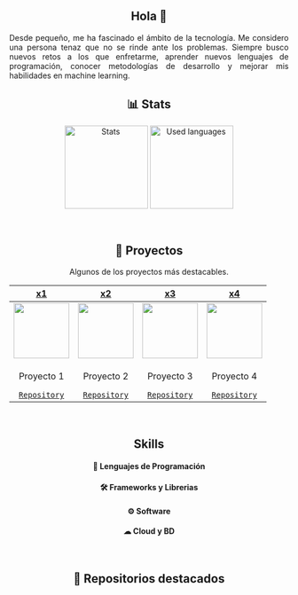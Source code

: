  
<h2 align="center">Hola 👋</h2>

<p align="justify">Desde pequeño, me ha fascinado el ámbito de la tecnología. Me considero una persona tenaz que no se rinde ante los problemas. Siempre busco nuevos retos a los que enfretarme, aprender nuevos lenguajes de programación, conocer metodologías de desarrollo y mejorar mis habilidades en machine learning.</p>


<h2 align="center">📊 Stats</h2>
<p align="center">
  <img alt="Stats" src="https://github-readme-stats-molinem.vercel.app/api?username=molinem&show_icons=true&theme=dracula" height="150"/>
  <img alt="Used languages" src="https://github-readme-stats-molinem.vercel.app/api/top-langs/?username=molinem&theme=dracula&layout=compact" height="150">
</p>
<br/>

<h2 align="center">🚀 Proyectos</h2>
<p align="center">Algunos de los proyectos más destacables.</p>

| <a href="https://github.com/molinem" target="_blank">**x1**</a> | <a href="https://github.com/molinem" target="_blank">**x2**</a> | <a href="https://github.com/molinem" target="_blank">**x3**</a> | <a href="https://github.com/molinem" target="_blank">**x4**</a> |
| :---: | :---: | :---: | :---: |
<img align='center' src='https://github.com/molinem' width="100px"  height='100px'> | <img align='center' width="100px" src='https://github.com/molinem' height='100px'>  | <img align='center' src='https://github.com/molinem' width="100px" height='100px'> | <img align='center' src='https://github.com/molinem' width="100px" height='100px'> |
| <p>Proyecto 1</p> <a href="https://github.com/molinem" target="_blank">`Repository`</a> | <p>Proyecto 2</p> <a href="https://github.com/molinem" target="_blank">`Repository`</a> | <p>Proyecto 3</p> <a href="https://github.com/molinem" target="_blank">`Repository`</a> | <p>Proyecto 4</p> <a href="https://github.com/molinem" target="_blank">`Repository`</a> |
<br/>

<h2 align="center">Skills</h2>
<h4 align="center">🧬 Lenguajes de Programación</h4>

<h4 align="center">🛠 Frameworks y Librerias</h4>

<h4 align="center">⚙ Software</h4>

<h4 align="center">☁ Cloud y BD</h4>

<br/>

<h2 align="center">📍 Repositorios destacados</h2>
